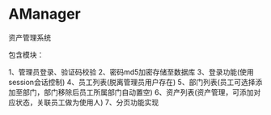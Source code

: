 # AManager

资产管理系统

包含模块：

1、管理员登录、验证码校验
2、密码md5加密存储至数据库
3、登录功能(使用session会话控制)
4、员工列表(脱离管理员用户存在)
5、部门列表(员工可选择添加至部门，部门移除后员工所属部门自动置空)
6、资产列表(资产管理，可添加对应状态，关联员工做为使用人)
7、分页功能实现
